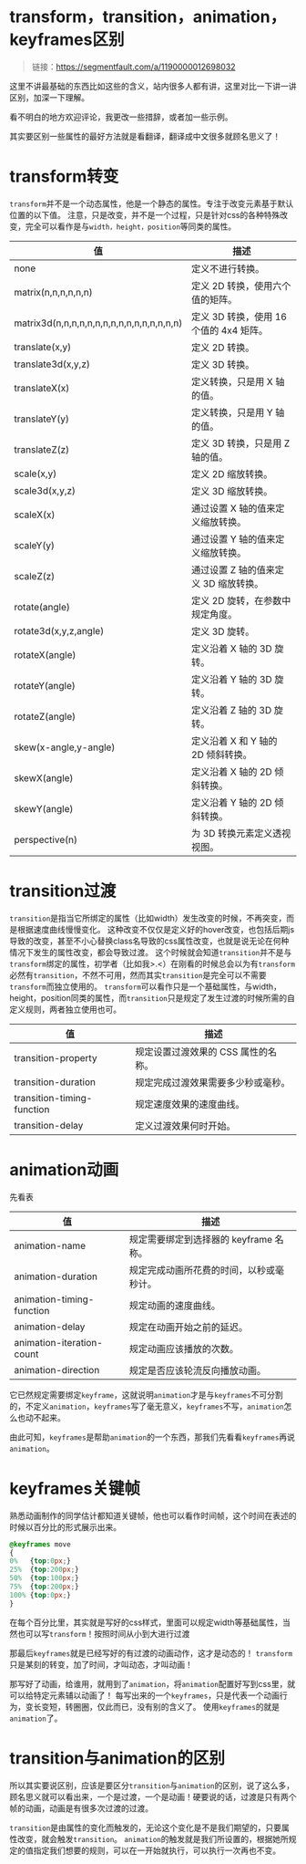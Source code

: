 # transform，transition，animation，keyframes区别

> 链接：https://segmentfault.com/a/1190000012698032

这里不讲最基础的东西比如这些的含义，站内很多人都有讲，这里对比一下讲一讲区别，加深一下理解。

看不明白的地方欢迎评论，我更改一些措辞，或者加一些示例。

其实要区别一些属性的最好方法就是看翻译，翻译成中文很多就顾名思义了！

# transform转变

`transform`并不是一个动态属性，他是一个静态的属性。专注于改变元素基于默认位置的以下值。
注意，只是改变，并不是一个过程，只是针对css的各种特殊改变，完全可以看作是与`width，height，position`等同类的属性。

| 值                                        | 描述                                    |
| ----------------------------------------- | --------------------------------------- |
| none                                      | 定义不进行转换。                        |
| matrix(n,n,n,n,n,n)                       | 定义 2D 转换，使用六个值的矩阵。        |
| matrix3d(n,n,n,n,n,n,n,n,n,n,n,n,n,n,n,n) | 定义 3D 转换，使用 16 个值的 4x4 矩阵。 |
| translate(x,y)                            | 定义 2D 转换。                          |
| translate3d(x,y,z)                        | 定义 3D 转换。                          |
| translateX(x)                             | 定义转换，只是用 X 轴的值。             |
| translateY(y)                             | 定义转换，只是用 Y 轴的值。             |
| translateZ(z)                             | 定义 3D 转换，只是用 Z 轴的值。         |
| scale(x,y)                                | 定义 2D 缩放转换。                      |
| scale3d(x,y,z)                            | 定义 3D 缩放转换。                      |
| scaleX(x)                                 | 通过设置 X 轴的值来定义缩放转换。       |
| scaleY(y)                                 | 通过设置 Y 轴的值来定义缩放转换。       |
| scaleZ(z)                                 | 通过设置 Z 轴的值来定义 3D 缩放转换。   |
| rotate(angle)                             | 定义 2D 旋转，在参数中规定角度。        |
| rotate3d(x,y,z,angle)                     | 定义 3D 旋转。                          |
| rotateX(angle)                            | 定义沿着 X 轴的 3D 旋转。               |
| rotateY(angle)                            | 定义沿着 Y 轴的 3D 旋转。               |
| rotateZ(angle)                            | 定义沿着 Z 轴的 3D 旋转。               |
| skew(x-angle,y-angle)                     | 定义沿着 X 和 Y 轴的 2D 倾斜转换。      |
| skewX(angle)                              | 定义沿着 X 轴的 2D 倾斜转换。           |
| skewY(angle)                              | 定义沿着 Y 轴的 2D 倾斜转换。           |
| perspective(n)                            | 为 3D 转换元素定义透视视图。            |

# transition过渡

`transition`是指当它所绑定的属性（比如width）发生改变的时候，不再突变，而是根据速度曲线慢慢变化。
这种改变不仅仅是定义好的hover改变，也包括后期js导致的改变，甚至不小心替换class名导致的css属性改变，也就是说无论在何种情况下发生的属性改变，都会导致过渡。
这个时候就会知道`transition`并不是与`transform`绑定的属性，初学者（比如我>.<）在刚看的时候总会以为有`transform`必然有`transition`，不然不可用，然而其实`transition`是完全可以不需要`transform`而独立使用的。
`transform`可以看作只是一个基础属性，与width，height，position同类的属性，而`transition`只是规定了发生过渡的时候所需的自定义规则，两者独立使用也可。

| 值                         | 描述                                |
| -------------------------- | ----------------------------------- |
| transition-property        | 规定设置过渡效果的 CSS 属性的名称。 |
| transition-duration        | 规定完成过渡效果需要多少秒或毫秒。  |
| transition-timing-function | 规定速度效果的速度曲线。            |
| transition-delay           | 定义过渡效果何时开始。              |

# animation动画

先看表

| 值                        | 描述                                     |
| ------------------------- | ---------------------------------------- |
| animation-name            | 规定需要绑定到选择器的 keyframe 名称。   |
| animation-duration        | 规定完成动画所花费的时间，以秒或毫秒计。 |
| animation-timing-function | 规定动画的速度曲线。                     |
| animation-delay           | 规定在动画开始之前的延迟。               |
| animation-iteration-count | 规定动画应该播放的次数。                 |
| animation-direction       | 规定是否应该轮流反向播放动画。           |

它已然规定需要绑定`keyframe`，这就说明`animation`才是与`keyframes`不可分割的，不定义`animation`，`keyframes`写了毫无意义，`keyframes`不写，`animation`怎么也动不起来。

由此可知，`keyframes`是帮助`animation`的一个东西，那我们先看看`keyframes`再说`animation`。

# keyframes关键帧

熟悉动画制作的同学估计都知道关键帧，他也可以看作时间帧，这个时间在表述的时候以百分比的形式展示出来。

```scss
@keyframes move
{
0%   {top:0px;}
25%  {top:200px;}
50%  {top:100px;}
75%  {top:200px;}
100% {top:0px;}
}
```

在每个百分比里，其实就是写好的css样式，里面可以规定width等基础属性，当然也可以写`transform`！按照时间从小到大进行过渡

那最后`keyframes`就是已经写好的有过渡的动画动作，这才是动态的！
`transform`只是某刻的转变，加了时间，才叫动态，才叫动画！

那写好了动画，给谁用，就用到了`animation`，将`animation`配置好写到css里，就可以给特定元素辅以动画了！
每写出来的一个`keyframes`，只是代表一个动画行为，变长变短，转圈圈，仅此而已，没有别的含义了。
使用`keyframes`的就是`animation`了。

# transition与animation的区别

所以其实要说区别，应该是要区分`transition`与`animation`的区别，说了这么多，顾名思义就可以看出来，一个是过渡，一个是动画！硬要说的话，过渡是只有两个帧的动画，动画是有很多次过渡的过渡。

`transition`是由属性的变化而触发的，无论这个变化是不是我们期望的，只要属性改变，就会触发`transition`。
`animation`的触发就是我们所设置的，根据她所规定的值指定我们想要的规则，可以在一开始就执行，可以执行一次再也不变。